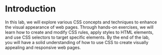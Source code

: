 # Introduction

In this lab, we will explore various CSS concepts and techniques to enhance the visual appearance of web pages. Through hands-on exercises, we will learn how to create and modify CSS rules, apply styles to HTML elements, and use CSS selectors to target specific elements. By the end of the lab, you will have a solid understanding of how to use CSS to create visually appealing and responsive web pages.
